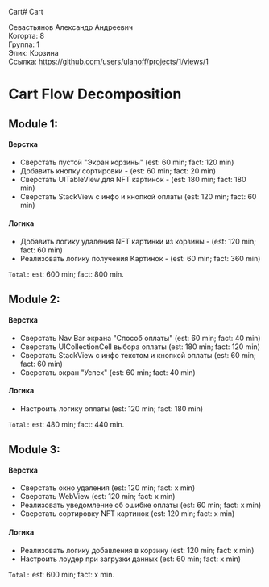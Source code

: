 Cart# Cart

Севастьянов Александр Андреевич
<br /> Когорта: 8
<br /> Группа: 1
<br /> Эпик: Корзина
<br /> Ссылка: https://github.com/users/ulanoff/projects/1/views/1

# Cart Flow Decomposition


## Module 1:

#### Верстка
 - Сверстать пустой "Экран корзины" (est: 60 min; fact: 120 min)
 - Добавить кнопку сортировки - (est: 60 min; fact: 20 min)
 - Сверстать UITableView для NFT картинок  - (est: 180 min; fact: 180 min)
 - Сверстать StackView с инфо и кнопкой оплаты (est: 120 min; fact: 60 min)

#### Логика
 - Добавить логику удаления NFT картинки из корзины - (est: 120 min; fact: 60 min)
 - Реализовать логику получения Картинок - (est: 60 min; fact: 360 min)

`Total:` est: 600 min; fact: 800 min.


## Module 2:
#### Верстка
 - Сверстать Nav Bar экрана "Способ оплаты" (est: 60 min; fact: 40 min)
 - Сверстать UICollectionCell выбора оплаты (est: 180 min; fact: 120 min)
 - Сверстать StackView с инфо текстом и кнопкой оплаты (est: 60 min; fact: 60 min)
 - Сверстать экран "Успех" (est: 60 min; fact: 40 min)

#### Логика
 - Настроить логику оплаты (est: 120 min; fact: 180 min)

`Total:` est: 480 min; fact: 440 min.

## Module 3:
#### Верстка
 - Сверстать окно удаления (est: 120 min; fact: x min)
 - Сверстать WebView (est: 120 min; fact: x min) 
 - Реализовать уведомление об ошибке оплаты (est: 60 min; fact: x min)
 - Сверстать сортировку NFT картинок (est: 120 min; fact: x min)


#### Логика
 - Реализовать логику добавления в корзину (est: 120 min; fact: x min)
 - Настроить лоудер при загрузки данных (est: 60 min; fact: x min)

`Total:` est: 600 min; fact: x min.


